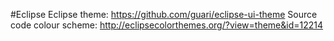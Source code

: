 #Eclipse
Eclipse theme: https://github.com/guari/eclipse-ui-theme
Source code colour scheme: http://eclipsecolorthemes.org/?view=theme&id=12214

